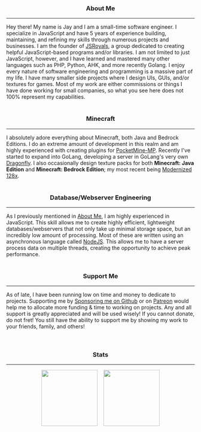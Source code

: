 <h3 align="center">About Me</h2><hr>
Hey there! My name is Jay and I am a small-time software engineer. I specialize in JavaScript and have 5 years of experience building, maintaining, and refining my skills through numerous projects and businesses. I am the founder of <a href="https://JSRoyals.github.io/">JSRoyals</a>, a group dedicated to creating helpful JavaScript-based programs and/or libraries. I am not limited to just JavaScript, however, and I have learned and mastered many other languages such as PHP, Python, AHK, and more recently Golang. I enjoy every nature of software engineering and programming is a massive part of my life. I have many smaller side projects where I design UIs, GUIs, and/or textures for games. Most of my work are either commissions or things I have done working for small companies, so what you see here does not 100% represent my capabilities.
<br><br>
<h3 align="center">Minecraft</h3><hr>

I absolutely adore everything about Minecraft, both Java and Bedrock Editions. I do an extreme amount of development in this realm and am highly experienced with creating plugins for [PocketMine-MP](https://github.com/pmmp/PocketMine-MP). Recently I've started to expand into GoLang, developing a server in GoLang's very own [Dragonfly](https://github.com/df-mc/dragonfly). I also occasionally design texture packs for both __Minecraft: Java Edition__ and __Minecraft: Bedrock Edition__; my most recent being [Modernized 128x](https://github.com/xJustJqy/Modernized-128x).
<br><br>
<h3 align="center">Database/Webserver Engineering</h3><hr>

As I previously mentioned in [About Me](#about-me), I am highly experienced in JavaScript. This skill allows me to create highly efficient, lightweight databases/webservers that not only take up minimal storage space, but an incredibly low amount of processing. Most of these are written using an asynchronous language called [NodeJS](https://nodejs.org/en/about/). This allows me to have a server process data on multiple threads, creating the opportunity to achieve peak performance.
<br><br>
<h3 align="center">Support Me </h3><hr>

As of late, I have been running low on time and money to dedicate to projects. Supporting me by [Sponsoring me on Github](https://github.com/sponsors/xJustJqy) or on [Patreon](https://patreon.com/sir_e_of_cali) would help me to allocate more funding & time to working on projects. Any and all support is greatly appreciated and will be used wisely! If you cannot donate, do not fret! You still have the ability to support me by showing my work to your friends, family, and others!
<br><br><br>
<h3 align="center">Stats</h3><hr>

<div align="center"><img src="https://github-readme-stats.vercel.app/api?username=xJustJqy&show_icons=true&theme=tokyonight" height=150>&nbsp;&nbsp;&nbsp;&nbsp;<img src="https://github-readme-stats.vercel.app/api/top-langs/?username=xJustJqy&hide=html,css&layout=compact&theme=tokyonight" height=150></div>

